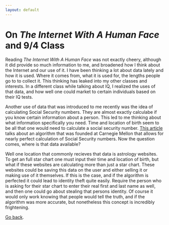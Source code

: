 ```yaml
---
layout: default
---
```


# [](#header-1)On _The Internet With A Human Face_ and 9/4 Class

Reading _The Internet With A Human Face_ was not exactly cheery, although it did provide so much information to me, and broadened how I think about the Internet and our use of it. I have been thinking a lot about data lately and how it is used. Where it comes from, what it is used for, the lengths people go to to collect it. This thinking has leaked into my other classes and interests. In a different class while talking about IQ, I realized the uses of that data, and how well one could market to certain individuals based on their IQ tests. 

Another use of data that was introduced to me recently was the idea of calculating Social Security numbers. They are almost exactly calculabe if you know certain information about a person. This led to me thinking about what information specifically you need. Time and location of birth seem to be all that one would need to calculate a social security number. [This article](https://arstechnica.com/science/2009/07/social-insecurity-numbers-open-to-hacking/) talks about an algorithm that was founded at Carnegie Mellon that allows for nearly perfect calculation of Social Security numbers. Now the question comes, where is that data available?

Well one location that commonly recieves that data is astrology websites. To get an full star chart one must input their time and location of birth, but what if these websites are calculating more than just a star chart. These websites could be saving this data on the user and either selling it or making use of it themselves. If this is the case, and if the algorithm is perfected it could lead to identity theft quite easily. Require the person who is asking for their star chart to enter their real first and last name as well, and then one could go about stealing that persons identity. Of course it would only work knowing that people would tell the truth, and if the algorithm was more accurate, but nonetheless this concept is incredibly frightening. 

[Go back](index).
